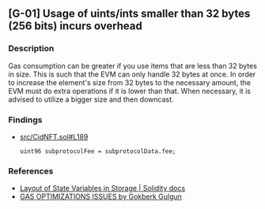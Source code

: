 ## [G-01] Usage of uints/ints smaller than 32 bytes (256 bits) incurs overhead

### Description

Gas consumption can be greater if you use items that are less than 32 bytes in size. This is such that the EVM can only handle 32 bytes at once. In order to increase the element's size from 32 bytes to the necessary amount, the EVM must do extra operations if it is lower than that. When necessary, it is advised to utilize a bigger size and then downcast.

### Findings

- [src/CidNFT.sol#L189](https://github.com/code-423n4/2023-01-canto-identity/blob/main/src/CidNFT.sol#L189)
  ```Solidity
  uint96 subprotocolFee = subprotocolData.fee;
  ```

### References

- [Layout of State Variables in Storage | Solidity docs](https://docs.soliditylang.org/en/v0.8.11/internals/layout_in_storage.html#layout-of-state-variables-in-storage)
- [GAS OPTIMIZATIONS ISSUES by Gokberk Gulgun](https://hackmd.io/@W1m6lTsFT5WAy9C_lRTX_g/rkr5Laoys)